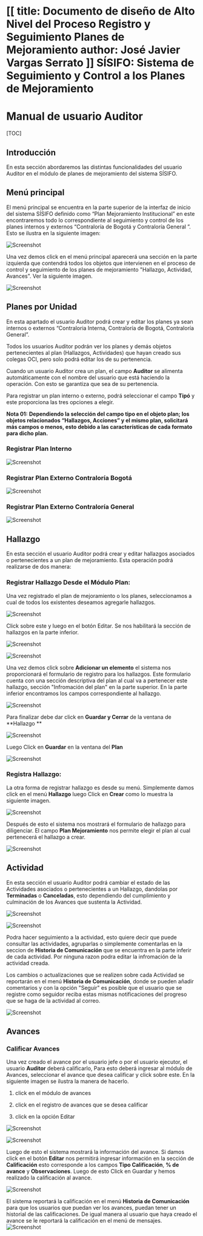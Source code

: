 [[
title: Documento de diseño de Alto Nivel del Proceso Registro y Seguimiento Planes de Mejoramiento
author: José Javier Vargas Serrato
]]
SÍSIFO: Sistema de Seguimiento y Control a los Planes de Mejoramiento
===================================================================

Manual de usuario Auditor
============================

[TOC]

Introducción
--------------------------------

En esta sección abordaremos las distintas funcionalidades del usuario Auditor en el módulo de planes de mejoramiento del sistema SÍSIFO.

Menú principal
----------------------------

El menú principal se encuentra en la parte superior de la interfaz de inicio del sistema SÍSIFO definido como “Plan Mejoramiento Institucional” en este encontraremos todo lo correspondiente al seguimiento y control de los planes internos y externos “Contraloría de Bogotá y Contraloría General ”. Esto se ilustra en la siguiente imagen:

![Screenshot](../img/img01_menu_principal_actual.png)

Una vez demos click en el menú principal aparecerá una sección en la parte izquierda que contendrá todos los objetos que intervienen en el proceso de control y seguimiento de los planes de mejoramiento "Hallazgo, Actividad, Avances".  Ver la siguiente imagen.

![Screenshot](../img/img02_menu_plan_actual.png)

## Planes por Unidad

En esta apartado el usuario Auditor podrá crear y editar los planes ya sean internos o externos “Contraloria Interna, Contraloría de Bogotá, Contraloría General”.

Todos los usuarios Auditor podrán ver los planes y demás objetos pertenecientes al plan (Hallazgos, Actividades) que hayan creado sus colegas OCI, pero solo podrá editar los de su pertenencia.

Cuando un usuario Auditor crea un plan, el campo **Auditor** se alimenta automáticamente con el nombre del usuario que está haciendo la operación. Con esto se garantiza que sea de su pertenencia.

Para registrar un plan interno o externo, podrá seleccionar el campo **Tipó** y este proporciona las tres opciones a elegir.

**Nota 01:**
**Dependiendo la selección del campo tipo en el objeto plan; los objetos relacionados “Hallazgos, Acciones” y el mismo plan, solicitará más campos o menos, esto debido a las características de cada formato para dicho plan.**

### Registrar Plan Interno

![Screenshot](../img/img03_plan_interno_actual.png)

### Registrar Plan Externo Contraloría Bogotá

![Screenshot](../img/img04_plan_bogota_actual.png)

### Registrar Plan Externo Contraloría General

![Screenshot](../img/img05_plan_general_actual.png)

## Hallazgo

En esta sección el usuario Auditor podrá crear y editar hallazgos asociados o pertenecientes a un plan de mejoramiento. Esta operación podrá realizarse de dos manera:

### Registrar Hallazgo Desde el Módulo Plan:

Una vez registrado el plan de mejoramiento o los planes, seleccionamos a cual de todos los existentes deseamos agregarle  hallazgos.

![Screenshot](../img/img07_hallazgo_desde_plan_actual.png)

Click sobre este y luego en el botón Editar. Se nos habilitará la sección de hallazgos en la parte inferior.

![Screenshot](../img/img06_hallazgo_desde_plan_actual1.png)

![Screenshot](../img/img06_hallazgo_desde_plan_actual2.png)

Una vez demos click sobre **Adicionar un elemento** el sistema nos proporcionará el formulario de registro para los hallazgos. Este formulario cuenta con una sección descriptiva del plan al cual va a pertenecer este hallazgo, sección "Infromación del plan" en la parte superior. En la parte inferior encontramos los campos correspondiente al hallazgo.

![Screenshot](../img/img08_hallazgo_desde_plan_actual.png)

Para finalizar debe dar click en **Guardar y Cerrar** de la ventana de **Hallazgo **

![Screenshot](../img/img09_hallazgo_desde_plan_actual.png)

Luego Click en **Guardar** en la ventana del **Plan**

![Screenshot](../img/img10_hallazgo_desde_plan_actual.png)

### Registra Hallazgo:

La otra forma de registrar hallazgo es desde su menú. Simplemente damos click en el menú **Hallazgo** luego Click en **Crear**  como lo muestra la siguiente imagen.

![Screenshot](../img/img11_hallazgo_actual.png)

Después de esto el sistema nos mostrará el formulario de hallazgo para diligenciar. El campo **Plan Mejoramiento** nos permite elegir el plan al cual pertenecerá el hallazgo a crear.

![Screenshot](../img/img12_hallazgo_actual.png)

## Actividad

En esta sección el usuario Auditor podrá cambiar el estado de las Actividades asociados o pertenecientes a un Hallazgo, dandolas por **Terminadas** o **Canceladas**, esto dependiendo del cumplimiento y culminación de los Avances que sustenta la Actividad.

![Screenshot](../img/ac_1.png)

![Screenshot](../img/ac_2.png)

Podra hacer seguimiento a la actividad, esto quiere decir que puede consultar las actividades, agruparlas o simplemente comentarlas en la seccion de **Historia de Comunicación** que se encuentra en la parte inferir de cada actividad. Por ninguna razon podra editar la infromación de la actividad creada.

Los cambios o actualizaciones que se realizen sobre cada Actividad se reportarán en el menú **Historia de Comunicación**, donde se pueden añadir comentarios y con la opción "Seguir" es posible que el usuario que se registre como seguidor reciba estas mismas notificaciones del progreso que se haga de la actividad al correo.

![Screenshot](../img/ac_5.png)

## Avances

### Calificar Avances

 Una vez  creado el avance por el usuario jefe o por el usuario ejecutor, el usuario **Auditor** deberá calificarlo, Para esto deberá ingresar al módulo de Avances, seleccionar el avance que desea calificar y click sobre este. En la siguiente imagen se ilustra la manera de hacerlo.

1. click en el módulo de avances

2. click en el registro de avances que se desea calificar

3. click en la opción Editar

![Screenshot](../img/av_1.png)

![Screenshot](../img/av_2.png)

Luego de esto el sistema mostrará la información del avance. Si damos click en el botón **Editar** nos permitirá ingresar información en la sección de **Calificación** esto corresponde a los campos **Tipo Calificación**, **% de avance** y **Observaciones**. Luego de esto Click en Guardar y hemos realizado la calificación al avance.

![Screenshot](../img/av_4.png)

El sistema reportará la calificación en el menú **Historia de Comunicación** para que los usuarios que puedan ver los avances, puedan tener un historial de las calificaciones. De igual manera al usuario  que haya creado el avance se le reportará la calificación en el menú de mensajes.
![Screenshot](../img/av_5.png)

